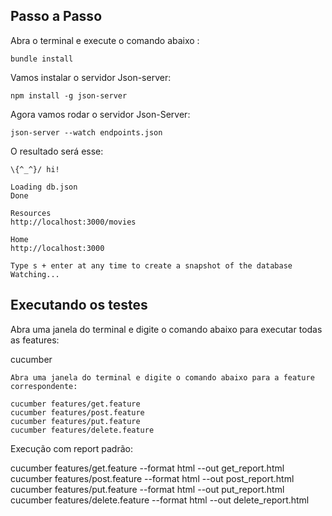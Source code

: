 ## Passo a Passo

Abra o terminal e execute o comando abaixo :
```
bundle install      
```

Vamos instalar  o servidor Json-server:
```
npm install -g json-server
```
Agora vamos rodar o servidor Json-Server:

```
json-server --watch endpoints.json
````

O resultado será esse: 
```
\{^_^}/ hi!

Loading db.json
Done

Resources
http://localhost:3000/movies

Home
http://localhost:3000

Type s + enter at any time to create a snapshot of the database
Watching...

```

## Executando os testes

Abra uma janela do terminal e digite o comando abaixo para executar todas as features:

cucumber
```
Abra uma janela do terminal e digite o comando abaixo para a feature correspondente:

cucumber features/get.feature
cucumber features/post.feature
cucumber features/put.feature
cucumber features/delete.feature
```
Execução com report padrão:

cucumber features/get.feature --format html --out get_report.html
cucumber features/post.feature --format html --out post_report.html
cucumber features/put.feature --format html --out put_report.html
cucumber features/delete.feature --format html --out delete_report.html
```


